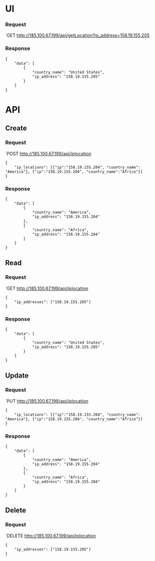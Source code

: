 # UI

### Request

`GET http://185.100.67.199/api/getLocation?ip_address=158.19.155.205

### Response

    {
        "data": [
            {
                "country_name": "United States",
                "ip_address": "158.19.155.205"
            }
        ]
    }

# API
## Create
### Request

`POST http://185.100.67.199/api/iplocation

    {
        "ip_locations": [{"ip":"158.19.155.204", "country_name": "America"}, {"ip":"158.19.155.204", "country_name":"Africe"}]
    }

### Response

    {
        "data": [
            {
                "country_name": "America",
                "ip_address": "158.19.155.204"
            },
            {
                "country_name": "Africa",
                "ip_address": "158.19.155.204"
            }
        ]
    }
    
    
## Read
### Request

`GET http://185.100.67.199/api/iplocation

    {
        "ip_addresses": ["158.19.155.205"]
    }

### Response

    {
        "data": [
            {
                "country_name": "United States",
                "ip_address": "158.19.155.205"
            }
        ]
    }
    

## Update
### Request

`PUT http://185.100.67.199/api/iplocation

    {
        "ip_locations": [{"ip":"158.19.155.204", "country_name": "America"}, {"ip":"158.19.155.204", "country_name":"Africe"}]
    }

### Response

    {
        "data": [
            {
                "country_name": "America",
                "ip_address": "158.19.155.204"
            },
            {
                "country_name": "Africa",
                "ip_address": "158.19.155.204"
            }
        ]
    }
    
## Delete
### Request

`DELETE http://185.100.67.199/api/iplocation

    {
        "ip_addresses": ["158.19.155.205"]
    }
    
